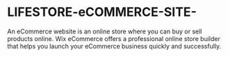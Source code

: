 # LIFESTORE-eCOMMERCE-SITE-
An eCommerce website is an online store where you can buy or sell products online. Wix eCommerce offers a professional online store builder that helps you launch your eCommerce business quickly and successfully.
